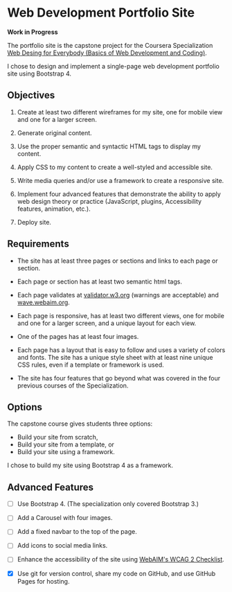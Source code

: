 # Web Development Portfolio Site

**Work in Progress**

The portfolio site is the capstone project for the Coursera Specialization [Web Desing for Everybody (Basics of Web Development and Coding)](https://www.coursera.org/specializations/web-design).

I chose to design and implement a single-page web development portfolio site using Bootstrap 4.


## Objectives

1. Create at least two different wireframes for my site, one for mobile view and one for a larger screen.

2. Generate original content.

3. Use the proper semantic and syntactic HTML tags to display my content.

4. Apply CSS to my content to create a well-styled and accessible site.

5. Write media queries and/or use a framework to create a responsive site.

6. Implement four advanced features that demonstrate the ability to apply web design theory or practice (JavaScript, plugins, Accessibility features, animation, etc.).

7. Deploy site.


## Requirements

- The site has at least three pages or sections and links to each page or section.

- Each page or section has at least two semantic html tags.

- Each page validates at [validator.w3.org](https://validator.w3.org) (warnings are acceptable) and [wave.webaim.org](http://wave.webaim.org).

- Each page is responsive, has at least two different views, one for mobile and one for a larger screen, and a unique layout for each view.

- One of the pages has at least four images.

- Each page has a layout that is easy to follow and uses a variety of colors and fonts. The site has a unique style sheet with at least nine unique CSS rules, even if a template or framework is used.

- The site has four features that go beyond what was covered in the four previous courses of the Specialization.


## Options

The capstone course gives students three options:
- Build your site from scratch,
- Build your site from a template, or
- Build your site using a framework.

I chose to build my site using Bootstrap 4 as a framework.


## Advanced Features

- [ ] Use Bootstrap 4. (The specialization only covered Bootstrap 3.)

- [ ] Add a Carousel with four images.

- [ ] Add a fixed navbar to the top of the page.

- [ ] Add icons to social media links.

- [ ] Enhance the accessibility of the site using [WebAIM's WCAG 2 Checklist](https://webaim.org/standards/wcag/checklist/).

- [x] Use git for version control, share my code on GitHub, and use GitHub Pages for hosting.